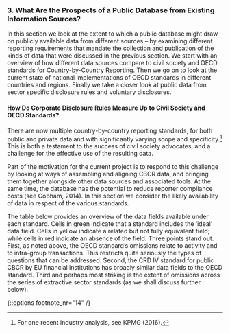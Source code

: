 ### 3. What Are the Prospects of a Public Database from Existing Information Sources?

In this section we look at the extent to which a public database might draw on publicly available data from different sources – by examining different reporting requirements that mandate the collection and publication of the kinds of data that were discussed in the previous section. We start with an overview of how different data sources compare to civil society and OECD standards for Country-by-Country Reporting. Then we go on to look at the current state of national implementations of OECD standards in different countries and regions. Finally we take a closer look at public data from sector specific disclosure rules and voluntary disclosures.

#### How Do Corporate Disclosure Rules Measure Up to Civil Society and OECD Standards?

There are now multiple country-by-country reporting standards, for both public and private data and with significantly varying scope and specificity.[^9] This is both a testament to the success of civil society advocates, and a challenge for the effective use of the resulting data.

Part of the motivation for the current project is to respond to this challenge by looking at ways of assembling and aligning CBCR data, and bringing them together alongside other data sources and associated tools. At the same time, the database has the potential to reduce reporter compliance costs (see Cobham, 2014). In this section we consider the likely availability of data in respect of the various standards.

The table below provides an overview of the data fields available under each standard. Cells in green indicate that a standard includes the ‘ideal’ data field. Cells in yellow indicate a related but not fully equivalent field; while cells in red indicate an absence of the field. Three points stand out. First, as noted above, the OECD standard’s omissions relate to activity and to intra-group transactions. This restricts quite seriously the types of questions that can be addressed. Second, the CRD IV standard for public CBCR by EU financial institutions has broadly similar data fields to the OECD standard. Third and perhaps most striking is the extent of omissions across the series of extractive sector standards (as we shall discuss further below).

{::options footnote_nr="14" /}

[^9]: For one recent industry analysis, see KPMG (2016).
